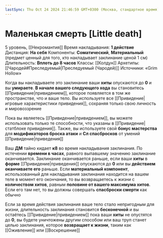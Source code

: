 ```yaml
---
lastSync: Thu Oct 24 2024 21:46:59 GMT+0300 (Москва, стандартное время)
---
```

# Маленькая смерть [Little death]
5 уровень, [[Некромантия]]
Время накладывания: **1 действие**
Дистанция: **На себя**
Компоненты: **Соматический**, **Материальный** (предмет ценный для того, кто накладывает заклинание ценой 1 см)
Длительность: **Вплоть до 8 часов**
Классы: [[Колдун]]
Архетипы: [[Чародей#Преследуемый|Преследуемый (Чародей)]]
Источники: «Grim Hollow»

Когда вы накладываете это заклинание ваши **хиты** опускаются до **0** и вы **умираете**. **В начале вашего следующего хода** вы становитесь [[Привидение|привидением]], которое появляется в том же пространстве, что и ваше тело. Вы используете все [[Привидение|игровые характеристики привидения]], сохраняя только свою личность и мировоззрение

Пока вы являетесь [[Привидение|привидением]], вы можете использовать только те способности, что указаны в [[Привидение|статблоке привидения]]. Также, вы используете свой **бонус мастерства** для **модификаторов броска атаки** и **Сл спасбросков** от умений [[Привидение|приведения]]

Ваш **ДМ** тайно кидает **к8** во время накладывания заклинания. По истечении **времени в часах**, равного выпавшему значению заклинание оканчивается. Заклинание оканчивается раньше, если ваши **хиты** в **форме** [[Привидение|приведения]] опускаются до **0** или вы **действием оканчиваете его** раньше. Если **материальный компонент**, использованный для накладывания заклинания находится на вашем теле в момент его окончания, то вы возвращаетесь к жизни с **количеством хитов**, равным **половине от вашего максимума хитов**. Если его там нет, то вы должны совершать **спасброски смерти** как обычно

Если за время действия заклинания ваше тело стало непригодным для жизни, длительность заклинания становится **бесконечной** и вы остаётесь [[Привидение|привидением]] пока ваши **хиты** не опустятся до **0**, вы будете уничтожены другим способом или ваш труп станет целью заклинания, которое **возвращает к жизни**, таким как [[Оживление]] или [[Воскрешение]]
